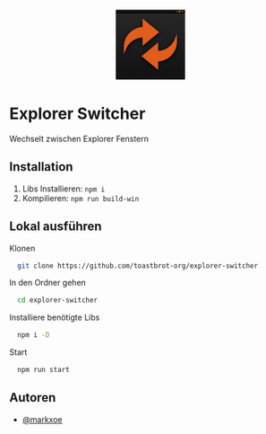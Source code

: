 <p align="center"><br><img src="build/icon.png" width="128" height="128" /></p>

# Explorer Switcher

Wechselt zwischen Explorer Fenstern

## Installation

1. Libs Installieren:
   `npm i`
2. Kompilieren:
   `npm run build-win`

## Lokal ausführen

Klonen

```bash
  git clone https://github.com/toastbrot-org/explorer-switcher
```

In den Ordner gehen

```bash
  cd explorer-switcher
```

Installiere benötigte Libs

```bash
  npm i -D
```

Start

```bash
  npm run start
```

## Autoren

- [@markxoe](https://www.github.com/markxoe)
